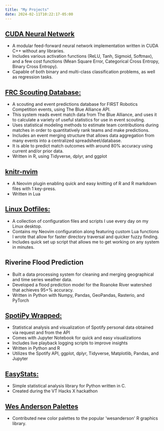 ```yaml
---
title: "My Projects"
date: 2024-02-11T10:22:17-05:00
---
```


## [CUDA Neural Network](https://github.com/ptdewey/cuda-nn)
* A modular feed-forward neural network implementation written in CUDA C++ without any libraries.
* Includes various activation functions (ReLU, Tanh, Sigmoid, Softmax), and a few cost functions (Mean Square Error, Categorical Cross Entropy, Binary Cross Entropy).
* Capable of both binary and multi-class classification problems, as well as regression tasks.

## [FRC Scouting Database:](https://github.com/ptdewey/frc-scouting-database)
* A scouting and event predictions database for FIRST Robotics Competition events, using The Blue Alliance API.
* This system reads event match data from The Blue Alliance, and uses it to calculate a variety of useful statistics for use in event scouting.
* Uses statistical modeling methods to estimate team contributions during matches in order to quantitatively rank teams and make predictions.
* Includes an event merging structure that allows data aggregation from many events into a centralized spreadsheet/database.
* It is able to predict match outcomes with around 80% accuracy using current and/or prior data.  
* Written in R, using Tidyverse, dplyr, and ggplot

## [knitr-nvim](https://github.com/ptdewey/knitr-nvim)
* A Neovim plugin enabling quick and easy knitting of R and R markdown files with 1 key-press.
* Written in Lua

## [Linux Dotfiles:](https://github.com/ptdewey/dotfiles)
* A collection of configuration files and scripts I use every day on my Linux desktop.
* Contains my Neovim configuration along featuring custom Lua functions I wrote that allow for faster directory traversal and quicker fuzzy finding.
* Includes quick set up script that allows me to get working on any system in minutes.

## Riverine Flood Prediction
* Built a data processing system for cleaning and merging geographical and time series weather data.
* Developed a flood prediction model for the Roanoke River watershed that achieves 95+% accuracy.
* Written in Python with Numpy, Pandas, GeoPandas, Rasterio, and PyTorch

## [SpotiPy Wrapped:](https://github.com/ptdewey/SpotiPy-Wrapped)
* Statistical analysis and visualization of Spotify personal data obtained via request and from the API
* Comes with Jupyter Notebook for quick and easy visualizations
* Includes live playback logging scripts to improve insights
* Written in Python and R
* Utilizes the Spotify API, ggplot, dplyr, Tidyverse, Matplotlib, Pandas, and Jupyter

## [EasyStats:](https://github.com/ptdewey/easystats)
* Simple statistical analysis library for Python written in C.
* Created during the VT Hacks X hackathon

## [Wes Anderson Palettes](https://github.com/karthik/wesanderson)
* Contributed new color palettes to the popular 'wesanderson' R graphics library.


